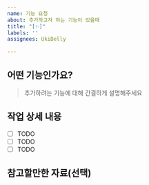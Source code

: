 ```yaml
---
name: 기능 요청
about: 추가하고자 하는 기능이 있을때
title: "[✨]"
labels: ''
assignees: UkiDelly

---
```


## 어떤 기능인가요?

> 추가하려는 기능에 대해 간결하게 설명해주세요

## 작업 상세 내용

- [ ] TODO
- [ ] TODO
- [ ] TODO

## 참고할만한 자료(선택)
